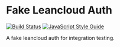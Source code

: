 # Fake Leancloud Auth
[![Build Status](https://travis-ci.org/Jimexist/fake-leancloud-auth.svg?branch=master)](https://travis-ci.org/Jimexist/fake-leancloud-auth) [![JavaScript Style Guide](https://img.shields.io/badge/code%20style-standard-brightgreen.svg)](http://standardjs.com/)


A fake leancloud auth for integration testing.
